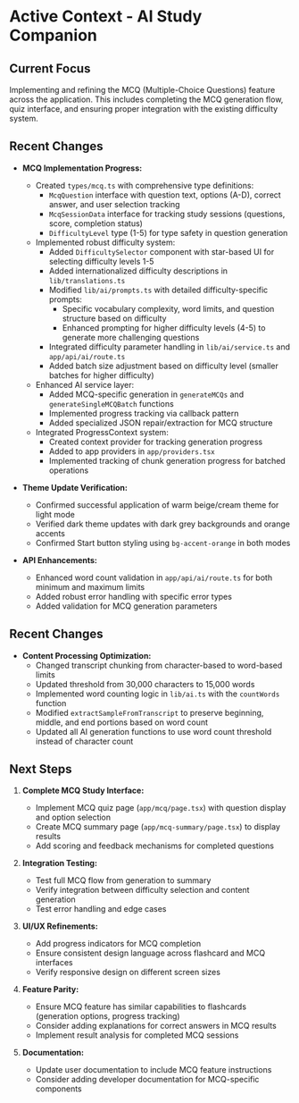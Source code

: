 # Active Context - AI Study Companion

## Current Focus

Implementing and refining the MCQ (Multiple-Choice Questions) feature across the application. This includes completing the MCQ generation flow, quiz interface, and ensuring proper integration with the existing difficulty system.

## Recent Changes

- **MCQ Implementation Progress:**
    - Created `types/mcq.ts` with comprehensive type definitions:
        - `McqQuestion` interface with question text, options (A-D), correct answer, and user selection tracking
        - `McqSessionData` interface for tracking study sessions (questions, score, completion status)
        - `DifficultyLevel` type (1-5) for type safety in question generation
    - Implemented robust difficulty system:
        - Added `DifficultySelector` component with star-based UI for selecting difficulty levels 1-5
        - Added internationalized difficulty descriptions in `lib/translations.ts`
        - Modified `lib/ai/prompts.ts` with detailed difficulty-specific prompts:
            - Specific vocabulary complexity, word limits, and question structure based on difficulty
            - Enhanced prompting for higher difficulty levels (4-5) to generate more challenging questions
        - Integrated difficulty parameter handling in `lib/ai/service.ts` and `app/api/ai/route.ts`
        - Added batch size adjustment based on difficulty level (smaller batches for higher difficulty)
    - Enhanced AI service layer:
        - Added MCQ-specific generation in `generateMCQs` and `generateSingleMCQBatch` functions
        - Implemented progress tracking via callback pattern
        - Added specialized JSON repair/extraction for MCQ structure
    - Integrated ProgressContext system:
        - Created context provider for tracking generation progress
        - Added to app providers in `app/providers.tsx`
        - Implemented tracking of chunk generation progress for batched operations

- **Theme Update Verification:**
    - Confirmed successful application of warm beige/cream theme for light mode
    - Verified dark theme updates with dark grey backgrounds and orange accents
    - Confirmed Start button styling using `bg-accent-orange` in both modes

- **API Enhancements:**
    - Enhanced word count validation in `app/api/ai/route.ts` for both minimum and maximum limits
    - Added robust error handling with specific error types
    - Added validation for MCQ generation parameters

## Recent Changes

- **Content Processing Optimization:**
    - Changed transcript chunking from character-based to word-based limits
    - Updated threshold from 30,000 characters to 15,000 words
    - Implemented word counting logic in `lib/ai.ts` with the `countWords` function
    - Modified `extractSampleFromTranscript` to preserve beginning, middle, and end portions based on word count
    - Updated all AI generation functions to use word count threshold instead of character count

## Next Steps

1. **Complete MCQ Study Interface:**
   - Implement MCQ quiz page (`app/mcq/page.tsx`) with question display and option selection
   - Create MCQ summary page (`app/mcq-summary/page.tsx`) to display results
   - Add scoring and feedback mechanisms for completed questions

2. **Integration Testing:**
   - Test full MCQ flow from generation to summary
   - Verify integration between difficulty selection and content generation
   - Test error handling and edge cases

3. **UI/UX Refinements:**
   - Add progress indicators for MCQ completion
   - Ensure consistent design language across flashcard and MCQ interfaces
   - Verify responsive design on different screen sizes

4. **Feature Parity:**
   - Ensure MCQ feature has similar capabilities to flashcards (generation options, progress tracking)
   - Consider adding explanations for correct answers in MCQ results
   - Implement result analysis for completed MCQ sessions

5. **Documentation:**
   - Update user documentation to include MCQ feature instructions
   - Consider adding developer documentation for MCQ-specific components

